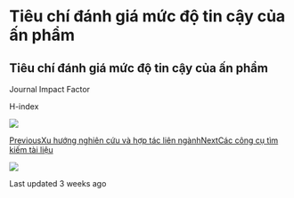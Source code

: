# Tiêu chí đánh giá mức độ tin cậy của ấn phẩm

## Tiêu chí đánh giá mức độ tin cậy của ấn phẩm

Journal Impact Factor

H-index

![](https://gblobscdn.gitbook.com/assets%2F-MTg5Ifuh2GvLtU2rtxW%2F-MTg8TWduelyfff8KvDB%2F-MTg8Zrrjb0PdVRNV247%2Fimage.png?alt=media&token=b5b097a4-3b25-4098-8567-b3f2a93fef41)

​[PreviousXu hướng nghiên cứu và hợp tác liên ngành](xu-huong-nghien-cuu-va-hop-tac-lien-nganh.md)[NextCác công cụ tìm kiếm tài liệu](cac-cong-cu-tim-kiem-tai-lieu.md)

![](https://avatars.githubusercontent.com/u/61386728?v=4)

Last updated 3 weeks ago

